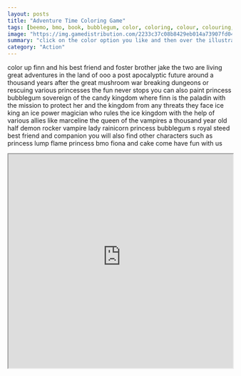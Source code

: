 ```yaml
---
layout: posts
title: "Adventure Time Coloring Game"
tags: [beemo, bmo, book, bubblegum, color, coloring, colour, colouring, educational, finn, flame, ice, jake, kids, king, lumpy, marceline, princess, space, time, free, online, games, oyna, game, free, games, play, play, games]
image: "https://img.gamedistribution.com/2233c37c08b8429eb014a73907fd04ff.jpg"
summary: "click on the color option you like and then over the illustration after you color it up you can save your image  free online games oyna game free games play play games"
category: "Action"
---
```


color up finn and his best friend and foster brother jake the two are living great adventures in the land of ooo a post apocalyptic future around a thousand years after the great mushroom war breaking dungeons or rescuing various princesses the fun never stops you can also paint princess bubblegum sovereign of the candy kingdom where finn is the paladin with the mission to protect her and the kingdom from any threats they face ice king an ice power magician who rules the ice kingdom with the help of various allies like marceline the queen of the vampires a thousand year old half demon rocker vampire lady rainicorn princess bubblegum s royal steed best friend and companion you will also find other characters such as princess lump flame princess bmo fiona and cake come have fun with us

<iframe width="100%" height="480px;" src="https://flash.gamedistribution.com?game=2233c37c08b8429eb014a73907fd04ff"></iframe>